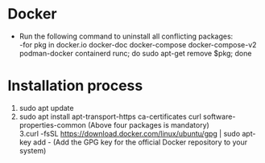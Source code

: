# Docker


* Run the following command to uninstall all conflicting packages: </br>
  -for pkg in docker.io docker-doc docker-compose docker-compose-v2 podman-docker containerd runc; do sudo apt-get remove $pkg; done

# Installation process
1. sudo apt update </br>
2. sudo apt install apt-transport-https ca-certificates curl software-properties-common (Above four packages is mandatory) </br>
3.curl -fsSL https://download.docker.com/linux/ubuntu/gpg | sudo apt-key add - (Add the GPG key for the official Docker repository to your system)

